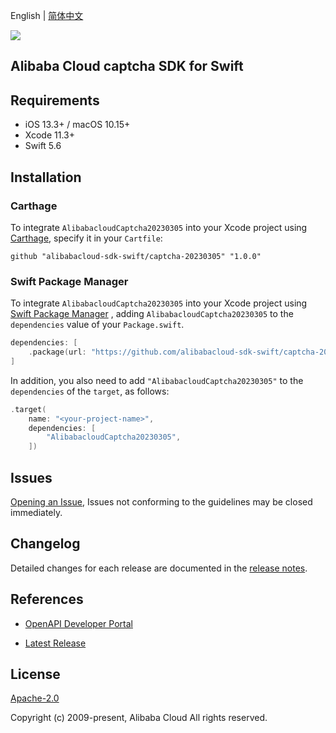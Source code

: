 English | [简体中文](README-CN.md)

![](https://aliyunsdk-pages.alicdn.com/icons/AlibabaCloud.svg)

## Alibaba Cloud captcha SDK for Swift

## Requirements

- iOS 13.3+ / macOS 10.15+
- Xcode 11.3+
- Swift 5.6

## Installation

### Carthage

To integrate `AlibabacloudCaptcha20230305` into your Xcode project using [Carthage](https://github.com/Carthage/Carthage), specify it in your `Cartfile`:

```ogdl
github "alibabacloud-sdk-swift/captcha-20230305" "1.0.0"
```

### Swift Package Manager

To integrate `AlibabacloudCaptcha20230305` into your Xcode project using [Swift Package Manager](https://swift.org/package-manager/) , adding `AlibabacloudCaptcha20230305` to the `dependencies` value of your `Package.swift`.

```swift
dependencies: [
    .package(url: "https://github.com/alibabacloud-sdk-swift/captcha-20230305.git", from: "1.0.0")
]
```

In addition, you also need to add `"AlibabacloudCaptcha20230305"` to the `dependencies` of the `target`, as follows:

```swift
.target(
    name: "<your-project-name>",
    dependencies: [
        "AlibabacloudCaptcha20230305",
    ])
```

## Issues

[Opening an Issue](https://github.com/alibabacloud-sdk-swift/captcha-20230305/issues/new), Issues not conforming to the guidelines may be closed immediately.

## Changelog

Detailed changes for each release are documented in the [release notes](./ChangeLog.txt).

## References

* [OpenAPI Developer Portal](https://next.api.alibabacloud.com/home)
- [Latest Release](https://github.com/alibabacloud-sdk-swift/captcha-20230305)

## License

[Apache-2.0](http://www.apache.org/licenses/LICENSE-2.0)

Copyright (c) 2009-present, Alibaba Cloud All rights reserved.

